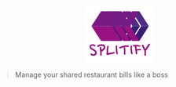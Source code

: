 <p align="center">
  <img src="https://github.com/katrotz/splitify/blob/master/public/images/logo/splitify_72@2x.png?raw=true" alt="Splitify like a boss"/>
</p>

> Manage your shared restaurant bills like a boss

